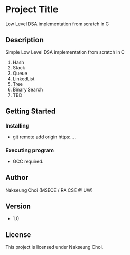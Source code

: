 # Project Title 

Low Level DSA implementation from scratch in C

## Description

Simple Low Level DSA implementation from scratch in C
1. Hash
2. Stack
3. Queue
4. LinkedList
5. Tree
6. Binary Search
7. TBD

## Getting Started

### Installing

* git remote add origin https:....

### Executing program

* GCC required.

## Author

Nakseung Choi (MSECE / RA CSE @ UW)

## Version

* 1.0

## License

This project is licensed under Nakseung Choi.
 
